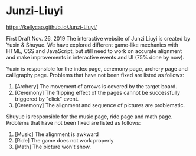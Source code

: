 # Junzi-Liuyi

https://kellycao.github.io/Junzi-Liuyi/

First Draft
Nov. 26, 2019
The interactive website of Junzi Liuyi is created by Yuxin & Shuyue. We have explored different game-like mechanics with HTML, CSS and JavaScript, but still need to work on accurate alignment and make improvements in interactive events and UI (75% done by now).

Yuxin is responsible for the index page, ceremony page, archery page and calligraphy page.
Problems that have not been fixed are listed as follows:
1. [Archery] The movement of arrows is covered by the target board.
2. [Ceremony] The flipping effect of the pages cannot be successfully triggered by "click" event.
3. [Ceremony] The alignment and sequence of pictures are problematic.

Shuyue is responsible for the music page, ride page and math page.
Problems that have not been fixed are listed as follows:
1. [Music] The alignment is awkward
2. [Ride] The game does not work properly
3. [Math] The picture won't show.
